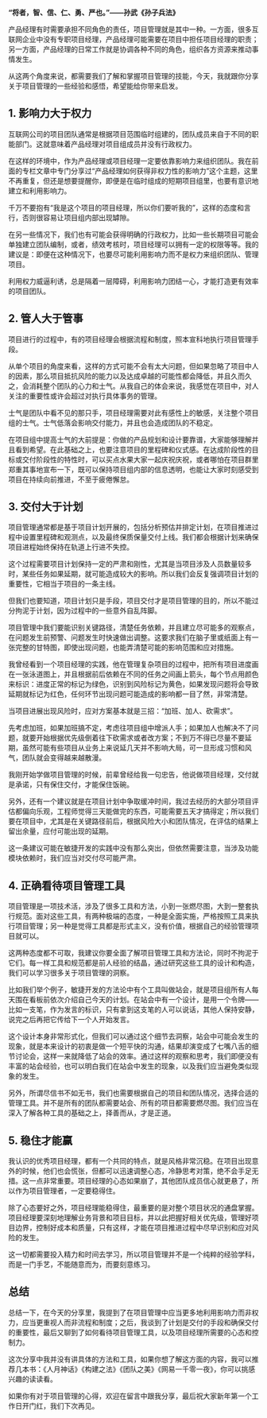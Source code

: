 **“将者，智、信、仁、勇、严也。”——孙武《孙子兵法》**

产品经理有时需要承担不同角色的责任，项目管理就是其中一种。一方面，很多互联网企业中没有专职项目经理，产品经理可能需要在项目中担任项目经理的职责；另一方面，产品经理的日常工作就是协调各种不同的角色，组织各方资源来推动事情发生。

从这两个角度来说，都需要我们了解和掌握项目管理的技能，今天，我就跟你分享关于项目管理的一些经验和感悟，希望能给你带来启发。

## 1. 影响力大于权力

互联网公司的项目团队通常是根据项目范围临时组建的，团队成员来自于不同的职能部门。这就意味着产品经理对项目组成员并没有行政权力。

在这样的环境中，作为产品经理或项目经理一定要依靠影响力来组织团队。我在前面的专栏文章中专门分享过“产品经理如何获得非权力性的影响力”这个主题，这里不再重复，但还是想要提醒你，即便是在临时组成的短期项目组里，也要有意识地建立和利用影响力。

千万不要抱有“我是这个项目的项目经理，所以你们要听我的”，这样的态度和言行，否则很容易让项目组内部出现罅隙。

在另一些情况下，我们也有可能会获得明确的行政权力，比如一些长期项目可能会单独建立团队编制，或者，绩效考核时，项目经理可以拥有一定的权限等等。我的建议是：即便在这种情况下，也要尽可能利用影响力而不是权力来组织团队、管理项目。

利用权力威逼利诱，总是隔着一层障碍，利用影响力团结一心，才能打造更有效率的项目团队。

## 2. 管人大于管事

项目进行的过程中，有的项目经理会根据流程和制度，照本宣科地执行项目管理手段。

从单个项目的角度来看，这样的方式可能不会有太大问题，但如果忽略了项目中人的因素，那么项目抵抗风险的能力以及达成卓越的可能性都会降低，并且久而久之，会消耗整个团队的心力和士气。从我自己的体会来说，我感觉在项目中，对人关注的重要性或许会超过对执行具体事务的管理。

士气是团队中看不见的那只手，项目经理需要对此有感性上的敏感，关注整个项目组的士气。士气低落会影响交付能力，并且也会造成团队的不稳定。

在项目组中提高士气的大前提是：你做的产品规划和设计要靠谱，大家能够理解并且看到希望。在此基础之上，也要注意项目的里程碑和仪式感。在达成阶段性的目标或交付阶段性的特性时，可以买点水果大家一起庆祝庆祝，或者哪怕在项目群里郑重其事地宣布一下，既可以保持项目组内部的信息透明，也能让大家时刻感受到项目在持续向前推进，不至于疲倦懈怠。

## 3. 交付大于计划

项目管理通常都是基于项目计划开展的，包括分析预估并排定计划，在项目推进过程中设置里程碑和观测点，以及最终保质保量交付上线。我们都会根据计划来确保项目进程始终保持在轨道上行进不失控。

这个过程需要项目计划保持一定的严肃和刚性，尤其是当项目涉及人员数量较多时，某些任务如果延期，就可能造成较大的影响。所以我们会反复强调项目计划的重要性，它相当于项目的一条主线。

但我们也要知道，项目计划只是手段，项目交付才是项目管理的目的，所以不能过分拘泥于计划，因为过程中的一些意外自乱阵脚。

项目管理中我们要能识别关键路径，清楚任务依赖，并且建立尽可能多的观察点，在问题发生前预警、问题发生时快速做出调整。这要求我们在脑子里或纸面上有一张完整的甘特图，即使出现问题，也能弄清楚可能的影响范围和应对措施。

我曾经看到一个项目经理的实践，他在管理复杂项目的过程中，把所有项目进度画在一张泳道图上，并且根据前后依赖在不同的任务之间画上箭头，每个节点用颜色来标识：进度正常的标记为绿色，识别到风险标记为黄色，如果发现问题将会导致延期就标记为红色，任何环节出现问题可能造成的影响都一目了然，非常清楚。

当项目进展出现风险时，应对方案基本就是三招：“加班、加人、砍需求”。

先考虑加班，如果加班搞不定，考虑往项目组中增派人手；如果加人也解决不了问题，就要开始根据优先级倒着往下砍需求或者改方案；不到万不得已尽量不要延期，虽然可能有些项目从业务上来说延几天并不影响大局，可一旦形成习惯和风气，团队就会变得越来越散漫。

我刚开始学做项目管理的时候，前辈曾经给我一句忠告，他说做项目经理，交付就是承诺，只有保住交付，才能保住饭碗。

另外，还有一个建议就是在项目计划中争取缓冲时间，我过去经历的大部分项目评估都偏向乐观，工程师觉得三天能做完的东西，可能需要五天才搞得定；所以我们要在项目中，尤其是在关键路径前后，根据风险大小和团队情况，在评估的结果上留出余量，应付可能出现的延期。

这一条建议可能在敏捷开发的实践中没有那么突出，但依然需要注意，当涉及功能模块依赖时，我们应当对交付尽可能严肃。

## 4. 正确看待项目管理工具

项目管理是一项技术活，涉及了很多工具和方法，小到一张燃尽图，大到一整套执行规范。面对这些工具，有两种极端的态度，一种是全面实施，严格按照工具来执行项目管理；另一种是觉得工具都是形式主义，没有价值，根据自己的经验管理项目就可以。

这两种态度都不可取，我建议你要全面了解项目管理工具和方法论，同时不拘泥于它们。每一样工具和规范都是前人经验的结晶，通过研究这些工具的设计和构造，我们可以学习很多关于项目管理的洞察。

比如我们举个例子，敏捷开发的方法论中有个工具叫做站会，就是项目组所有人每天围在看板前依次介绍自己今天的计划。在站会中有一个设计，是用一个令牌——比如一支笔，作为发言的标识，只有拿到这支笔的人可以说话，其他人保持安静，说完之后再把它传给下一个人开始发言。

这个设计本身非常形式化，但我们可以通过这个细节去洞察，站会中可能会发生的现象，就是本来设计的初衷是做一个短平快的沟通，结果却演变成了七嘴八舌的细节讨论会，这样一来就降低了站会的效率。通过这样的观察和思考，我们即便没有丰富的站会经验，也可以明白我们在站会中发生的现象，以及我们应当避免类似现象的发生。

另外，所谓尽信书不如无书，我们也需要根据自己的项目和团队情况，选择合适的管理工具。并不是所有的团队都需要站会、所有的项目都需要燃尽图。我们应当在深入了解各种工具的基础之上，择善而从，才是正道。

## 5. 稳住才能赢

我认识的优秀项目经理，都有一个共同的特点，就是风格非常沉稳。在项目出现意外的时候，他们也会慌张，但都可以迅速调整心态，冷静思考对策，绝不会手足无措。这一点非常重要。项目经理的心态如果崩了，其他团队成员信心就更悬了，所以作为项目管理者，一定要稳得住。

除了心态要好之外，项目经理能稳得住，最重要的是对整个项目状况的通盘掌握。项目经理要深刻地理解业务背景和项目目标，并以此把握好相关优先级，管理好项目边界，控制好成本和质量，只有这样，才能在项目推进过程中尽早识别和应对风险的发生。

这一切都需要投入精力和时间去学习，所以项目管理并不是一个纯粹的经验学科，而是一门手艺，不能随意而为，而要刻意练习。

## 总结

总结一下，在今天的分享里，我提到了在项目管理中应当更多地利用影响力而非权力，应当更重视人而非流程和制度；之后，我谈到了计划是交付的手段和确保交付的重要性，最后又聊到了如何看待项目管理工具，以及项目经理所需要的心态和控制力。

这次分享中我并没有讲具体的方法和工具，如果你想了解这方面的内容，我可以推荐几本书：《人月神话》《构建之法》《团队之美》《网易一千零一夜》，你可以挑感兴趣的读读看。

如果你有对于项目管理的心得，欢迎在留言中跟我分享，最后祝大家新年第一个工作日开门红，我们下次再见。